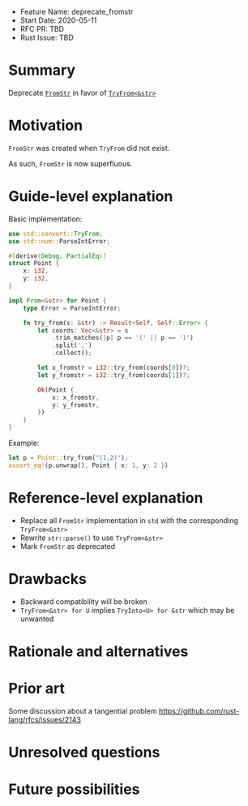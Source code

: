 - Feature Name: deprecate_fromstr
- Start Date: 2020-05-11
- RFC PR: TBD
- Rust Issue: TBD

# Summary
[summary]: #summary

Deprecate [`FromStr`](https://doc.rust-lang.org/std/str/trait.FromStr.html) in favor of [`TryFrom<&str>`](https://doc.rust-lang.org/std/convert/trait.TryFrom.html)

# Motivation
[motivation]: #motivation

`FromStr` was created when `TryFrom` did not exist.

As such, `FromStr` is now superfluous.

# Guide-level explanation
[guide-level-explanation]: #guide-level-explanation

Basic implementation:
```rust
use std::convert::TryFrom;
use std::num::ParseIntError;

#[derive(Debug, PartialEq)]
struct Point {
    x: i32,
    y: i32,
}

impl From<&str> for Point {
    type Error = ParseIntError;

    fn try_from(s: &str) -> Result<Self, Self::Error> {
        let coords: Vec<&str> = s
            .trim_matches(|p| p == '(' || p == ')')
            .split(',')
            .collect();

        let x_fromstr = i32::try_from(coords[0])?;
        let y_fromstr = i32::try_from(coords[1])?;

        Ok(Point {
            x: x_fromstr,
            y: y_fromstr,
        })
    }
}
```

Example:
```rust
let p = Point::try_from("(1,2)");
assert_eq!(p.unwrap(), Point { x: 1, y: 2 })
```

# Reference-level explanation
[reference-level-explanation]: #reference-level-explanation

- Replace all `FromStr` implementation in `std` with the corresponding `TryFrom<&str>`
- Rewrite `str::parse()` to use `TryFrom<&str>`
- Mark `FromStr` as deprecated

# Drawbacks
[drawbacks]: #drawbacks

- Backward compatibility will be broken
- `TryFrom<&str> for U` implies `TryInto<U> for &str` which may be unwanted

# Rationale and alternatives
[rationale-and-alternatives]: #rationale-and-alternatives

# Prior art
[prior-art]: #prior-art

Some discussion about a tangential problem https://github.com/rust-lang/rfcs/issues/2143

# Unresolved questions
[unresolved-questions]: #unresolved-questions

# Future possibilities
[future-possibilities]: #future-possibilities
